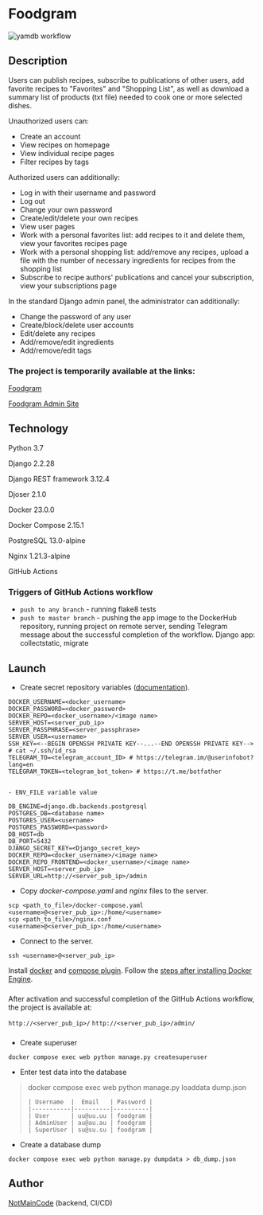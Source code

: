 # Foodgram

![yamdb workflow](https://github.com/NotMainCode/foodgram-project-react/actions/workflows/yamdb_workflow.yaml/badge.svg)

## Description

Users can publish recipes, subscribe to publications of other users, 
add favorite recipes to "Favorites" and "Shopping List", 
as well as download a summary list of products (txt file) needed to cook one or more selected dishes.


Unauthorized users can:

- Create an account
- View recipes on homepage
- View individual recipe pages
- Filter recipes by tags

Authorized users can additionally:

- Log in with their username and password
- Log out
- Change your own password
- Create/edit/delete your own recipes
- View user pages
- Work with a personal favorites list: add recipes to it and delete them, view your favorites recipes page
- Work with a personal shopping list: add/remove any recipes,
upload a file with the number of necessary ingredients for recipes from the shopping list
- Subscribe to recipe authors' publications and cancel your subscription, view your subscriptions page

In the standard Django admin panel, the administrator can additionally:

- Change the password of any user
- Create/block/delete user accounts
- Edit/delete any recipes
- Add/remove/edit ingredients
- Add/remove/edit tags

### The project is temporarily available at the links:

[Foodgram](http://158.160.17.67/admin)

[Foodgram Admin Site](http://158.160.17.67/admin)

## Technology

Python 3.7

Django 2.2.28

Django REST framework 3.12.4

Djoser 2.1.0

Docker 23.0.0

Docker Compose 2.15.1

PostgreSQL 13.0-alpine

Nginx 1.21.3-alpine

GitHub Actions

### Triggers of GitHub Actions workflow
- ```push to any branch``` - running flake8 tests
- ```push to master branch``` - pushing the app image to the DockerHub repository, 
running project on remote server, sending Telegram message about the successful completion of the workflow.
Django app: collectstatic, migrate

## Launch

- Create secret repository variables ([documentation](https://docs.github.com/en/actions/learn-github-actions/variables#creating-configuration-variables-for-an-environment)).
```
DOCKER_USERNAME=<docker_username>
DOCKER_PASSWORD=<docker_password>
DOCKER_REPO=<docker_username>/<image name>
SERVER_HOST=<server_pub_ip>
SERVER_PASSPHRASE=<server_passphrase>
SERVER_USER=<username>
SSH_KEY=<--BEGIN OPENSSH PRIVATE KEY--...--END OPENSSH PRIVATE KEY--> # cat ~/.ssh/id_rsa
TELEGRAM_TO=<telegram_account_ID> # https://telegram.im/@userinfobot?lang=en
TELEGRAM_TOKEN=<telegram_bot_token> # https://t.me/botfather


- ENV_FILE variable value

DB_ENGINE=django.db.backends.postgresql
POSTGRES_DB=<database name>
POSTGRES_USER=<username>
POSTGRES_PASSWORD=<password> 
DB_HOST=db
DB_PORT=5432
DJANGO_SECRET_KEY=<Django_secret_key>
DOCKER_REPO=<docker_username>/<image name>
DOCKER_REPO_FRONTEND=<docker_username>/<image name>
SERVER_HOST=<server_pub_ip>
SERVER_URL=http://<server_pub_ip>/admin
```


- Copy *docker-compose.yaml* and *nginx* files to the server.
```shell
scp <path_to_file>/docker-compose.yaml <username>@<server_pub_ip>:/home/<username>
scp <path_to_file>/nginx.conf <username>@<server_pub_ip>:/home/<username>
```

- Connect to the server.
```shell
ssh <username>@<server_pub_ip>
```

Install [docker](https://docs.docker.com/engine/install/ubuntu/)
and [compose plugin](https://docs.docker.com/compose/install/linux/#install-the-plugin-manually).
Follow the [steps after installing Docker Engine](https://docs.docker.com/engine/install/linux-postinstall/).
###

After activation and successful completion of the GitHub Actions workflow,
the project is available at:

```http://<server_pub_ip>/``` ```http://<server_pub_ip>/admin/```

###

- Create superuser
```shell
docker compose exec web python manage.py createsuperuser
```

- Enter test data into the database
>docker compose exec web python manage.py loaddata dump.json
>```
>| Username  |  Email   | Password |
>|-----------|----------|----------|
>| User      | uu@uu.uu | foodgram |
>| AdminUser | au@au.au | foodgram |
>| SuperUser | su@su.su | foodgram |
>```

- Create a database dump
```shell
docker compose exec web python manage.py dumpdata > db_dump.json
```

## Author

[NotMainCode](https://github.com/NotMainCode) (backend, CI/CD)